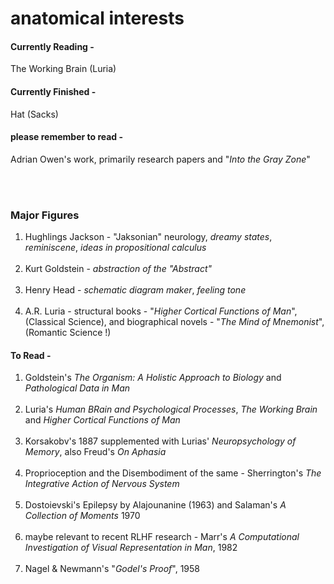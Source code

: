 # anatomical interests

<p>

#### Currently Reading - 
The Working Brain (Luria)
#### Currently Finished - 
Hat (Sacks)
#### please remember to read - 
Adrian Owen's work, primarily research papers and "*Into the Gray Zone*"
</p>



<p>
<br><br>

### Major Figures

1. Hughlings Jackson - "Jaksonian" neurology, *dreamy states*, *reminiscene*, *ideas in propositional calculus*
<br><br>
2. Kurt Goldstein - *abstraction of the "Abstract"*
<br><br>
3. Henry Head - *schematic diagram maker*, *feeling tone*
<br><br>
4. A.R. Luria - structural books - "*Higher Cortical Functions of Man*", (Classical Science), and biographical novels - "*The Mind of Mnemonist*", (Romantic Science !)

</p><p>

#### To Read - 

1. Goldstein's *The Organism: A Holistic Approach to Biology* and *Pathological Data in Man*
<br><br>
2. Luria's *Human BRain and Psychological Processes*, *The Working Brain* and *Higher Cortical Functions of Man*
<br><br>
3. Korsakobv's 1887 supplemented with Lurias' *Neuropsychology of Memory*, also Freud's *On Aphasia*
<br><br>
4. Proprioception and the Disembodiment of the same - Sherrington's *The Integrative Action of Nervous System*
<br><br>
5. Dostoievski's Epilepsy by Alajounanine (1963) and Salaman's *A Collection of Moments* 1970
<br><br>
6. maybe relevant to recent RLHF research - Marr's *A Computational Investigation of Visual Representation in Man*, 1982
<br><br>
7. Nagel & Newmann's "*Godel's Proof*", 1958
</p>
